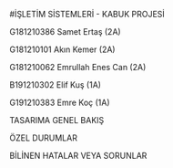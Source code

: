 #İŞLETİM SİSTEMLERİ  - KABUK PROJESİ

G181210386      Samet Ertaş (2A)

G181210101       Akın Kemer (2A)

G181210062     Emrullah Enes Can (2A)

B191210302      Elif Kuş (1A)

G191210383      Emre Koç (1A)


TASARIMA GENEL BAKIŞ


ÖZEL DURUMLAR


BİLİNEN HATALAR VEYA SORUNLAR
